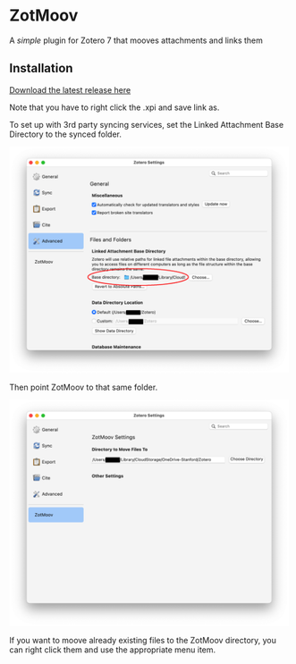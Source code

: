 # ZotMoov
A *simple* plugin for Zotero 7 that mooves attachments and links them

## Installation

[Download the latest release here](https://github.com/wileyyugioh/zotmoov/releases)

Note that you have to right click the .xpi and save link as.

To set up with 3rd party syncing services, set the Linked Attachment Base Directory to the synced folder.

<img src="res/Image1.png" width="500"/>

Then point ZotMoov to that same folder.

<img src="res/Image2.png" width="500"/>

If you want to moove already existing files to the ZotMoov directory, you can right click them and use the appropriate menu item.
